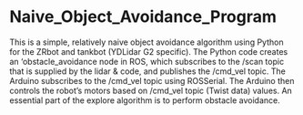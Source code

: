 # Naive_Object_Avoidance_Program

This is a simple, relatively naive object avoidance algorithm using Python for the ZRbot and tankbot (YDLidar G2 specific). 
The Python code creates an ‘obstacle_avoidance node in ROS, which subscribes to the /scan topic that is supplied by the lidar & code,
and publishes the /cmd_vel topic. The Arduino subscribes to the /cmd_vel topic using ROSSerial. The Arduino then controls the robot’s 
motors based on /cmd_vel topic (Twist data) values. An essential part of the explore algorithm is to perform obstacle avoidance. 
